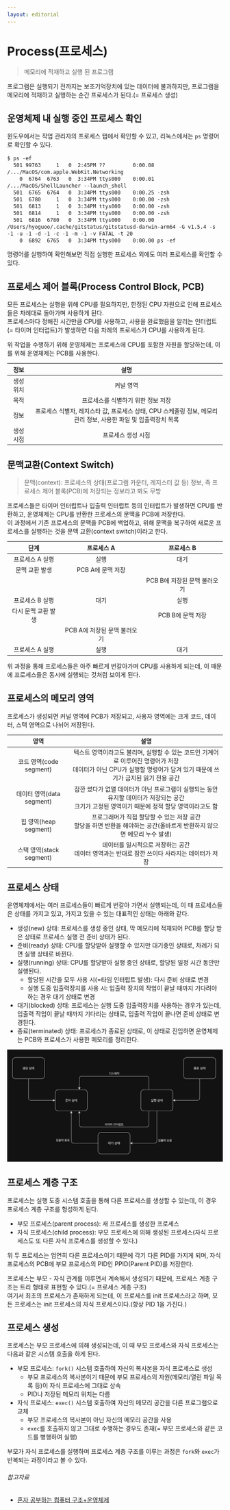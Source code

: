 ```yaml
---
layout: editorial
---
```


# Process(프로세스)

> 메모리에 적재하고 실행 된 프로그램

프로그램은 실행되기 전까지는 보조기억장치에 있는 데이터에 불과하지만, 프로그램을 메모리에 적재하고 실행하는 순간 프로세스가 된다.(= 프로세스 생성)

## 운영체제 내 실행 중인 프로세스 확인

윈도우에서는 작업 관리자의 프로세스 탭에서 확인할 수 있고, 리눅스에서는 `ps` 명령어로 확인할 수 있다.

```shell
$ ps -ef
  501 99763     1   0  2:45PM ??         0:00.08 /.../MacOS/com.apple.WebKit.Networking
    0  6764  6763   0  3:34PM ttys000    0:00.01 /.../MacOS/ShellLauncher --launch_shell
  501  6765  6764   0  3:34PM ttys000    0:00.25 -zsh
  501  6780     1   0  3:34PM ttys000    0:00.00 -zsh
  501  6813     1   0  3:34PM ttys000    0:00.00 -zsh
  501  6814     1   0  3:34PM ttys000    0:00.00 -zsh
  501  6816  6780   0  3:34PM ttys000    0:00.00 /Users/hyoguoo/.cache/gitstatus/gitstatusd-darwin-arm64 -G v1.5.4 -s -1 -u -1 -d -1 -c -1 -m -1 -v FATAL -t 20
    0  6892  6765   0  3:34PM ttys000    0:00.00 ps -ef
```

명령어를 실행하여 확인해보면 직접 실행한 프로세스 외에도 여러 프로세스를 확인할 수 있다.

## 프로세스 제어 블록(Process Control Block, PCB)

모든 프로세스는 실행을 위해 CPU를 필요하지만, 한정된 CPU 자원으로 인해 프로세스들은 차례대로 돌아가며 사용하게 된다.  
프로세스마다 정해진 시간만큼 CPU를 사용하고, 사용을 완료했음을 알리는 인터럽트(= 타이머 인터럽트)가 발생하면 다음 차례의 프로세스가 CPU를 사용하게 된다.

위 작업을 수행하기 위해 운영체제는 프로세스에 CPU를 포함한 자원을 할당하는데, 이를 위해 운영체제는 PCB를 사용한다.

|  정보   |                                  설명                                  |
|:-----:|:--------------------------------------------------------------------:|
| 생성 위치 |                                커널 영역                                 |
|  목적   |                         프로세스를 식별하기 위한 정보 저장                          |
|  정보   | 프로세스 식별자, 레지스타 값, 프로세스 상태, CPU 스케줄링 정보, 메모리 관리 정보, 사용한 파일 및 입출력장치 목록 |
| 생성 시점 |                              프로세스 생성 시점                              |

## 문맥교환(Context Switch)

> 문맥(context): 프로세스의 상태(프로그램 카운터, 레지스터 값 등) 정보, 즉 프로세스 제어 블록(PCB)에 저장되는 정보라고 봐도 무방

프로세스들은 타이머 인터럽트나 입출력 인터럽트 등의 인터럽트가 발생하면 CPU를 반환하고, 운영체제는 CPU를 반환한 프로세스의 문맥을 PCB에 저장한다.  
이 과정에서 기존 프로세스의 문맥을 PCB에 백업하고, 위해 문맥을 복구하여 새로운 프로세스를 실행하는 것을 문맥 교환(context switch)이라고 한다.

|     단계      |       프로세스 A       |       프로세스 B       |
|:-----------:|:------------------:|:------------------:|
|  프로세스 A 실행  |         실행         |         대기         |
|  문맥 교환 발생   |    PCB A에 문맥 저장    |                    |
|             |                    | PCB B에 저장된 문맥 불러오기 |
|  프로세스 B 실행  |         대기         |         실행         |
| 다시 문맥 교환 발생 |                    |    PCB B에 문맥 저장    |
|             | PCB A에 저장된 문맥 불러오기 |                    |
|  프로세스 A 실행  |         실행         |         대기         |

위 과정을 통해 프로세스들은 아주 빠르게 번갈아가며 CPU를 사용하게 되는데, 이 때문에 프로세스들은 동시에 실행되는 것처럼 보이게 된다.

## 프로세스의 메모리 영역

프로세스가 생성되면 커널 영역에 PCB가 저장되고, 사용자 영역에는 크게 코드, 데이터, 스택 영역으로 나뉘어 저장된다.

|          영역          |                                                 설명                                                  |
|:--------------------:|:---------------------------------------------------------------------------------------------------:|
| 코드 영역(code segment)  | 텍스트 영역이라고도 불리며, 실행할 수 있는 코드인 기계어로 이루어진 명령어가 저장<br/>데이터가 아닌 CPU가 실행할 명령어가 담겨 있기 때문에 쓰기가 금지된 읽기 전용 공간 |
| 데이터 영역(data segment) |        잠깐 썼다가 없앨 데이터가 아닌 프로그램이 실행되는 동안 유지할 데이터가 저장되는 공간<br/>크기가 고정된 영역이기 때문에 정적 할당 영역이라고도 함         |
|  힙 영역(heap segment)  |              프로그래머가 직접 할당할 수 있는 저장 공간<br/>할당을 하면 반환을 해야하는 공간(올바르게 반환하지 않으면 메모리 누수 발생)               |
| 스택 영역(stack segment) |                       데이터를 일시적으로 저장하는 공간<br/>데이터 영역과는 반대로 잠깐 쓰이다 사라지는 데이터가 저장                       |

## 프로세스 상태

운영체제에서는 여러 프로세스들이 빠르게 번갈아 가면서 실행되는데, 이 때 프로세스들은 상태를 가지고 있고, 가지고 있을 수 있는 대표적인 상태는 아래와 같다.

- 생성(new) 상태: 프로세스를 생성 중인 상태, 막 메모리에 적재되어 PCB를 할당 받은 상태로 프로세스 실행 전 준비 상태가 된다.
- 준비(ready) 상태: CPU를 할당받아 실행할 수 있지만 대기중인 상태로, 차례가 되면 실행 상태로 바뀐다.
- 실행(running) 상태: CPU를 할당받아 실행 중인 상태로, 할당된 일정 시간 동안만 실행된다.
    - 할당된 시간을 모두 사용 시(=타임 인터럽트 발생): 다시 준비 상태로 변경
    - 실행 도중 입출력장치를 사용 시: 입출력 장치의 작업이 끝날 때까지 기다려야 하는 경우 대기 상태로 변경
- 대기(blocked) 상태: 프로세스는 실행 도중 입출력장치를 사용하는 경우가 있는데, 입출력 작업이 끝날 때까지 기다리는 상태로, 입출력 작업이 끝나면 준비 상태로 변경된다.
- 종료(terminated) 상태: 프로세스가 종료된 상태로, 이 상태로 진입하면 운영체제는 PCB와 프로세스가 사용한 메모리를 정리한다.

![프로세스 상태 다이어그램](image/process-state-diagram.png)

## 프로세스 계층 구조

프로세스는 실행 도중 시스템 호출을 통해 다른 프로세스를 생성할 수 있는데, 이 경우 프로세스 계층 구조를 형성하게 된다.

- 부모 프로세스(parent process): 새 프로세스를 생성한 프로세스
- 자식 프로세스(child process): 부모 프로세스에 의해 생성된 프로세스(자식 프로세스도 또 다른 자식 프로세스를 생성할 수 있다.)

위 두 프로세스는 엄연히 다른 프로세스이기 때문에 각기 다른 PID를 가지게 되며, 자식 프로세스의 PCB에 부모 프로세스의 PID인 PPID(Parent PID)를 저장한다.

프로세스는 부모 - 자식 관계를 이루면서 계속해서 생성되기 때문에, 프로세스 계층 구조는 트리 형태로 표현할 수 있다.(= 프로세스 계층 구조)  
여기서 최초의 프로세스가 존재하게 되는데, 이 프로세스를 init 프로세스라고 하며, 모든 프로세스는 init 프로세스의 자식 프로세스이다.(항상 PID 1을 가진다.)

## 프로세스 생성

프로세스는 부모 프로세스에 의해 생성되는데, 이 때 부모 프로세스와 자식 프로세스는 다음과 같은 시스템 호출을 하게 된다.

- 부모 프로세스: `fork()` 시스템 호출하여 자신의 복사본을 자식 프로세스로 생성
    - 부모 프로세스의 복사본이기 때문에 부모 프로세스의 자원(메모리/열린 파일 목록 등)이 자식 프로세스에 그대로 상속
    - PID나 저장된 메모리 위치는 다름
- 자식 프로세스: `exec()` 시스템 호출하여 자신의 메모리 공간을 다른 프로그램으로 교체
    - 부모 프로세스의 복사본이 아닌 자신의 메모리 공간을 사용
    - `exec`를 호출하지 않고 그대로 수행하는 경우도 존재(= 부모 프로세스와 같은 코드를 병행하여 실행)

부모가 자식 프로세스를 실행하며 프로세스 계층 구조를 이루는 과정은 `fork`와 `exec`가 반복되는 과정이라고 볼 수 있다.

###### 참고자료

- [혼자 공부하는 컴퓨터 구조+운영체제](https://kobic.net/book/bookInfo/view.do?isbn=9791162243091)

